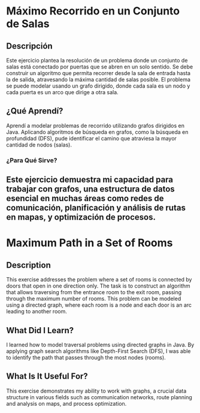 # Máximo Recorrido en un Conjunto de Salas

## Descripción

Este ejercicio plantea la resolución de un problema donde un conjunto de salas está conectado por puertas que se abren en un solo sentido. Se debe construir un algoritmo que permita recorrer desde la sala de entrada hasta la de salida, atravesando la máxima cantidad de salas posible. El problema se puede modelar usando un grafo dirigido, donde cada sala es un nodo y cada puerta es un arco que dirige a otra sala.

## ¿Qué Aprendí?

Aprendí a modelar problemas de recorrido utilizando grafos dirigidos en Java. Aplicando algoritmos de búsqueda en grafos, como la búsqueda en profundidad (DFS), pude identificar el camino que atraviesa la mayor cantidad de nodos (salas).

### ¿Para Qué Sirve?

Este ejercicio demuestra mi capacidad para trabajar con grafos, una estructura de datos esencial en muchas áreas como redes de comunicación, planificación y análisis de rutas en mapas, y optimización de procesos.
--------------------------------------------------------------------------------------------------------------------------
# Maximum Path in a Set of Rooms

## Description

This exercise addresses the problem where a set of rooms is connected by doors that open in one direction only. The task is to construct an algorithm that allows traversing from the entrance room to the exit room, passing through the maximum number of rooms. This problem can be modeled using a directed graph, where each room is a node and each door is an arc leading to another room.

## What Did I Learn?

I learned how to model traversal problems using directed graphs in Java. By applying graph search algorithms like Depth-First Search (DFS), I was able to identify the path that passes through the most nodes (rooms).

## What Is It Useful For?

This exercise demonstrates my ability to work with graphs, a crucial data structure in various fields such as communication networks, route planning and analysis on maps, and process optimization.
